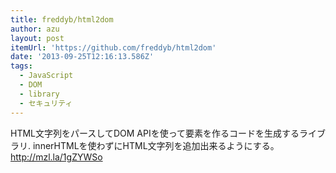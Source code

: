 ```yaml
---
title: freddyb/html2dom
author: azu
layout: post
itemUrl: 'https://github.com/freddyb/html2dom'
date: '2013-09-25T12:16:13.586Z'
tags:
  - JavaScript
  - DOM
  - library
  - セキュリティ
---
```

HTML文字列をパースしてDOM APIを使って要素を作るコードを生成するライブラリ.
innerHTMLを使わずにHTML文字列を追加出来るようにする。
http://mzl.la/1gZYWSo
